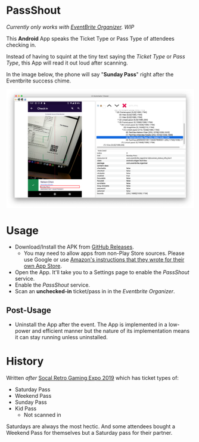 # PassShout

*Currently only works with [EventBrite Organizer][eborg]. WIP*

This **Android** App speaks the Ticket Type or Pass Type of attendees checking in.

Instead of having to squint at the tiny text saying the *Ticket Type* or *Pass
Type*, this App will read it out loud after scanning.

In the image below, the phone will say "**Sunday Pass**" right after the
Eventbrite success chime.

![Debug View of what's going to be read out](doc/debug.png)


# Usage

* Download/Install the APK from [GitHub Releases][gh-releases].
  * You may need to allow apps from non-Play Store sources. Please use Google
   or use [Amazon's instructions that they wrote for their own App Store][amazon-nps-install].
* Open the App. It'll take you to a Settings page to enable the *PassShout*
  service.
* Enable the *PassShout* service.
* Scan an **unchecked-in** ticket/pass in in the *Eventbrite Organizer*.


## Post-Usage
* Uninstall the App after the event. The App is implemented in a low-power and
  efficient manner but the nature of its implementation means it can stay
  running unless uninstalled.

# History

Written *after* [Socal Retro Gaming Expo 2019][socalretro] which has ticket
types of:

* Saturday Pass
* Weekend Pass
* Sunday Pass
* Kid Pass
  * Not scanned in

Saturdays are always the most hectic. And some attendees bought a Weekend Pass
for themselves but a Saturday pass for their partner.


[eborg]: https://play.google.com/store/apps/details?id=com.eventbrite.organizer&hl=en_US
[socalretro]: https://www.facebook.com/events/847656285422712/
[gh-releases]: https://github.com/nelsonjchen/PassShout/releases
[amazon-nps-install]: https://www.amazon.com/gp/help/customer/display.html?nodeId=201482620
